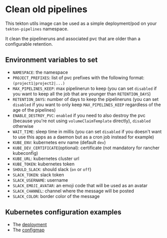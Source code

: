 # Clean old pipelines

This tekton utils image can be used as a simple deployment/pod on your `tekton-pipelines` namespace.

It clean the pipelineruns and associated pvc that are older than a configurable retention.

## Environment variables to set

* `NAMESPACE`: the namespace
* `PROJECT_PREFIXES`: list of pvc prefixes with the following format: `(project1|project2|...)`
* `MAX_PIPELINES_KEEP`: max pipelinerun to keep (you can set `disabled` if you want to keep all the job that are younger than `RETENTION_DAYS`)
* `RETENTION_DAYS`: number of days to keep the pipelineruns (you can set `disabled` if you want to only keep `MAX_PIPELINES_KEEP` regardless of the age of the pipelines)
* `ENABLE_DESTROY_PVC`: `enabled` if you need to also destroy the pvc (because you're not using `volumeClaimTemplate` directly), `disabled` otherwise
* `WAIT_TIME`: sleep time in millis (you can set `disabled` if you doesn't want to use this apps as a daemon but as a cron job instead for example)
* `KUBE_ENV`: kubernetes env name (default `dev`)
* `KUBE_DEV_CERTIFICATE`(optional): certificate (not mandatory for rancher kubeconfig) 
* `KUBE_URL`: kubernetes cluster url
* `KUBE_TOKEN`: kubernetes token
* `SHOULD_SLACK`: should slack (`on` or `off`)
* `SLACK_TOKEN`: slack token
* `SLACK_USERNAME`: username
* `SLACK_EMOJI_AVATAR`: an emoji code that will be used as an avatar
* `SLACK_CHANNEL`: channel where the message will be posted
* `SLACK_COLOR`: border color of the message

## Kubernetes configuration examples

* The [deployment](./deployment.yaml)
* The [configmap](./configmap.yaml)
